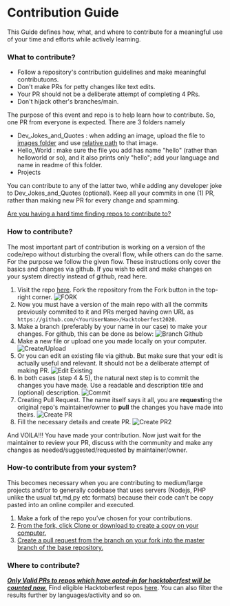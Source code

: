 # Contribution Guide

This Guide defines how, what, and where to contribute for a meaningful use of your time and efforts while actively learning.
### What to contribute?
* Follow a repository's contribution guidelines and make meaningful contributuons.
* Don't make PRs for petty changes like text edits.
* Your PR should not be a deliberate attempt of completing 4 PRs.
* Don't hijack other's branches/main.

The purpose of this event and repo is to help learn how to contribute. So, one PR from everyone is expected.
There are 3 folders namely

- Dev_Jokes_and_Quotes : when adding an image, upload the file to [images folder](/Dev_Jokes_and_Quotes/images/) and use [relative path](https://en.wikipedia.org/wiki/Path_(computing)#Absolute_and_relative_paths) to that image.
- Hello_World : make sure the file you add has name "hello" (rather than helloworld or so), and it also prints only "hello"; add your language and name in readme of this folder.
- Projects

You can contribute to any of the latter two, while adding any developer joke to Dev_Jokes_and_Quotes (optional). 
Keep all your commits in one (1) PR, rather than making new PR for every change and spamming.

[Are you having a hard time finding repos to contribute to?](/CONTRIBUTING.md#where-to-contribute)

### How to contribute?
The most important part of contribution is working on a version of the code/repo without disturbing the overall flow, while others can do the same. For the purpose we follow the given flow. These instructions only cover the basics and changes via github. If you wish to edit and make changes on your system directly instead of github, read here.
1. Visit the repo [here](https://github.com/aryangulati/Hacktoberfest2020). Fork the repository from the Fork button in the top-right corner.
![FORK](/src/fork.png)
2. Now you must have a version of the main repo with all the commits previously commited to it and PRs merged having own URL as `https://github.com/<YourUserName>/Hacktoberfest2020`.
3. Make a branch (preferably by your name in our case) to make your changes. For github, this can be done as below:
![Branch Github](/src/branch-github.png)
4. Make a new file or upload one you made locally on your computer.
![Create/Upload](/src/contribute.png)
5. Or you can edit an existing file via github. But make sure that your edit is actually useful and relevant. It should not be a deliberate attempt of making PR.
![Edit Existing](/src/edit-existing.png)
6. In both cases (step 4 & 5), the natural next step is to commit the changes you have made. Use a readable and description title and (optional) description.
![Commit](/src/Commit.png)
7. Creating Pull Request. The name itself says it all, you are **request**ing the original repo's maintainer/owner to **pull** the changes you have made into theirs.
![Create PR](/src/createPR.png)
8. Fill the necessary details and create PR.
![Create PR2](/src/createPR2.png)

And VOILA!!! You have made your contribution.
Now just wait for the maintainer to review your PR, discuss with the community and make any changes as needed/suggested/requested by maintainer/owner.

### How-to contribute from your system?
This becomes necessary when you are contributing to medium/large projects and/or to generally codebase that uses servers (Nodejs, PHP unlike the usual txt,md,py etc formats) because their code can't be copy pasted into an online compiler and executed.

1. Make a fork of the repo you’ve chosen for your contributions.
2. [From the fork, click Clone or download to create a copy on your computer.](https://docs.github.com/en/free-pro-team@latest/github/creating-cloning-and-archiving-repositories/cloning-a-repository)
3. [Create a pull request from the branch on your fork into the master branch of the base repository.](https://docs.github.com/en/free-pro-team@latest/github/collaborating-with-issues-and-pull-requests/creating-a-pull-request-from-a-fork)

### Where to contribute?

***[Only Valid PRs to repos which have opted-in for hacktoberfest will be counted now.](https://hacktoberfest.digitalocean.com/hacktoberfest-update)***
Find eligible Hacktoberfest repos [here](https://github.com/topics/hacktoberfest). You can also filter the results further by languages/activity and so on.

